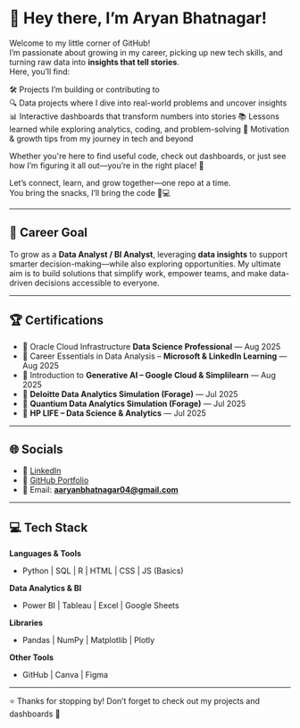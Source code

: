# 🌸 Hey there, I’m Aryan Bhatnagar!  

Welcome to my little corner of GitHub!  
I’m passionate about growing in my career, picking up new tech skills, and turning raw data into **insights that tell stories**.  
Here, you’ll find:  

🛠️ Projects I’m building or contributing to  
🔍 Data projects where I dive into real-world problems and uncover insights
📊 Interactive dashboards that transform numbers into stories
📚 Lessons learned while exploring analytics, coding, and problem-solving
🌱 Motivation & growth tips from my journey in tech and beyond

Whether you're here to find useful code, check out dashboards, or just see how I’m figuring it all out—you’re in the right place! 🫶  

Let’s connect, learn, and grow together—one repo at a time.  
You bring the snacks, I’ll bring the code 🍪💻  

---

## 🎯 Career Goal  
To grow as a **Data Analyst / BI Analyst**, leveraging **data insights** to support smarter decision-making—while also exploring opportunities.
My ultimate aim is to build solutions that simplify work, empower teams, and make data-driven decisions accessible to everyone.  

---

## 🏆 Certifications  
- 📘 Oracle Cloud Infrastructure **Data Science Professional** — Aug 2025  
- 📘 Career Essentials in Data Analysis – **Microsoft & LinkedIn Learning** — Aug 2025  
- 📘 Introduction to **Generative AI – Google Cloud & Simplilearn** — Aug 2025  
- 📘 **Deloitte Data Analytics Simulation (Forage)** — Jul 2025  
- 📘 **Quantium Data Analytics Simulation (Forage)** — Jul 2025  
- 📘 **HP LIFE – Data Science & Analytics** — Jul 2025  

---

## 🌐 Socials  
- 💼 [LinkedIn](https://www.linkedin.com/in/The-aryanbhatnagar)  
- 📂 [GitHub Portfolio](https://github.com/The-Aryan-Bhatnagar)  
- 📧 Email: **aaryanbhatnagar04@gmail.com**  

---

## 💻 Tech Stack  
**Languages & Tools**  
- Python | SQL | R | HTML | CSS | JS (Basics)  

**Data Analytics & BI**  
- Power BI | Tableau | Excel | Google Sheets  

**Libraries**  
- Pandas | NumPy | Matplotlib | Plotly  

**Other Tools**  
- GitHub | Canva | Figma  

---

⭐️ Thanks for stopping by! Don’t forget to check out my projects and dashboards 🚀  
